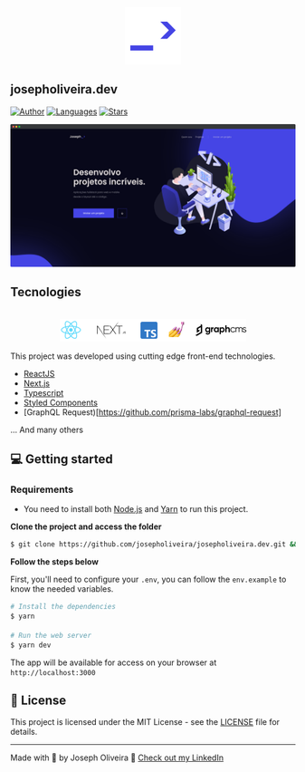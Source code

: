 <div align="center">
  <img src=".github/logo.png" alt="josepholiveira.dev logo">
</div>

## josepholiveira.dev

[![Author](https://img.shields.io/badge/author-josepholiveira-4545e5?style=flat-square)](https://github.com/josepholiveira)
[![Languages](https://img.shields.io/github/languages/count/josepholiveira/josepholiveira.dev?color=%234545e5&style=flat-square)](#)
[![Stars](https://img.shields.io/github/stars/josepholiveira/josepholiveira.dev?color=4545e5&style=flat-square)](https://github.com/josepholiveira/josepholiveira.dev/stargazers)

![Portfolio Preview](.github/app-preview.png)

## Tecnologies

<div align="center">
  <br />
  <img src=".github/tech-logos.png" alt="Technologies used">
</div>

This project was developed using cutting edge front-end technologies.


- [ReactJS](https://reactjs.org/)
- [Next.js](https://nextjs.org/)
- [Typescript](https://www.typescriptlang.org/)
- [Styled Components](https://styled-components.com/)
- [GraphQL Request)[https://github.com/prisma-labs/graphql-request]

... And many others

## 💻 Getting started

### Requirements

- You need to install both [Node.js](https://nodejs.org/en/download/) and [Yarn](https://yarnpkg.com/) to run this project.

**Clone the project and access the folder**

```bash
$ git clone https://github.com/josepholiveira/josepholiveira.dev.git && cd josepholiveira.dev
```

**Follow the steps below**

First, you'll need to configure your `.env`, you can follow the `env.example` to know the needed variables.

```bash
# Install the dependencies
$ yarn

# Run the web server
$ yarn dev
```

The app will be available for access on your browser at `http://localhost:3000`

## 📝 License

This project is licensed under the MIT License - see the [LICENSE](LICENSE) file for details.

---

Made with 💜 by Joseph Oliveira 👋 [Check out my LinkedIn](https://www.linkedin.com/in/joseph-oliveira-294a19165)
